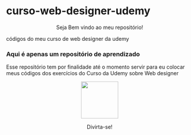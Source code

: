# curso-web-designer-udemy

<p align="center"> Seja Bem vindo ao meu repositório! </p>
códigos do meu curso de web designer da udemy

### Aqui é apenas um repositório de aprendizado

Esse repositório tem por finalidade até o momento servir para eu colocar meus códigos dos exercícios do Curso da Udemy sobre Web designer

<p align="center"><img src="https://user-images.githubusercontent.com/12505952/79281569-68acdd00-7e89-11ea-9ba5-17d6c3037744.png" width="100" height="100" /> </p>


<p align="center"> Divirta-se! </p>

